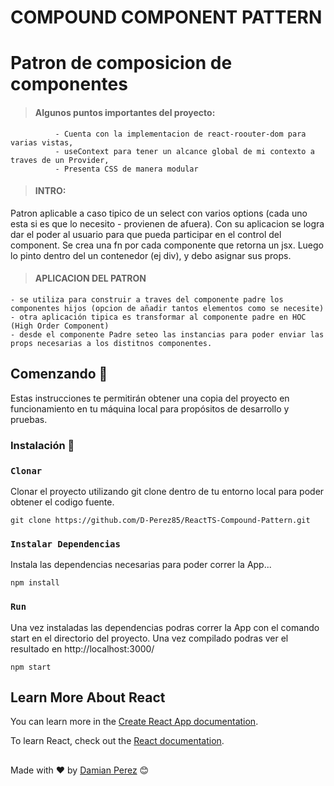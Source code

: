 # COMPOUND COMPONENT PATTERN 
# Patron de composicion de componentes

>#### Algunos puntos importantes del proyecto: 
              - Cuenta con la implementacion de react-roouter-dom para varias vistas, 
              - useContext para tener un alcance global de mi contexto a traves de un Provider, 
              - Presenta CSS de manera modular

>#### INTRO: 
Patron aplicable a caso tipico de un select con varios options (cada uno esta si es que lo necesito - provienen de afuera).
Con su aplicacion se logra dar el poder al usuario para que pueda participar en el control del component.
Se crea una fn por cada componente que retorna un jsx. Luego lo pinto dentro del un contenedor (ej div), y debo asignar sus props.

	
>#### APLICACION DEL PATRON
	- se utiliza para construir a traves del componente padre los componentes hijos (opcion de añadir tantos elementos como se necesite)
	- otra aplicación tipica es transformar al componente padre en HOC (High Order Component)
	- desde el componente Padre seteo las instancias para poder enviar las props necesarias a los distitnos componentes.  

            

## Comenzando 🚀

Estas instrucciones te permitirán obtener una copia del proyecto en funcionamiento en tu máquina local para propósitos de desarrollo y pruebas.


### Instalación 🔧

### `Clonar` 
Clonar el proyecto utilizando git clone  dentro de tu entorno local para poder obtener el codigo fuente. 
```
git clone https://github.com/D-Perez85/ReactTS-Compound-Pattern.git

```
### `Instalar Dependencias`
Instala las dependencias necesarias para poder correr la App...
```
npm install
```
### `Run`
Una vez instaladas las dependencias podras correr la App con el comando start en el directorio del proyecto. 
Una vez compilado podras ver el resultado en http://localhost:3000/
```
npm start
```

## Learn More About React

You can learn more in the [Create React App documentation](https://facebook.github.io/create-react-app/docs/getting-started).

To learn React, check out the [React documentation](https://reactjs.org/).

##
Made with ❤️ by [Damian Perez](https://github.com/D-Perez85) 😊
